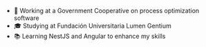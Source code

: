 - 🏢 Working at a Government Cooperative on process optimization software 	
- 🎓 Studying at Fundación Universitaria Lumen Gentium 	
- 📚 Learning NestJS and Angular to enhance my skills
